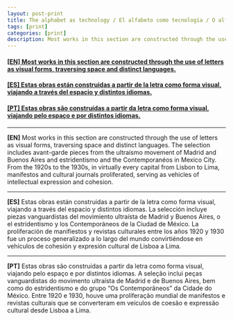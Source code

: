 ```yaml
---
layout: post-print
title: The alphabet as technology / El alfabeto como tecnología / O alfabeto como tecnologia
tags: [print]
categories: [print]
description: Most works in this section are constructed through the use of letters as visual forms, traversing space and distinct languages. / Estas obras están construidas a partir de la letra como forma visual, viajando a través del espacio y distintos idiomas. / Estas obras são construídas a partir da letra como forma visual, viajando pelo espaço e por distintos idiomas. 
---
```


<h4><a href="#EN">[EN] Most works in this section are constructed through the use of letters as visual forms, traversing space and distinct languages.</a></h4>
<h4><a href="#ES">[ES] Estas obras están construidas a partir de la letra como forma visual, viajando a través del espacio y distintos idiomas.</a></h4>
<h4><a href="#PT">[PT] Estas obras são construídas a partir da letra como forma visual, viajando pelo espaço e por distintos idiomas.</a></h4>

---

<a id="EN"/>**[EN]** Most works in this section are constructed through the use of letters as visual forms, traversing space and distinct languages. The selection includes avant-garde pieces from the ultraísmo movement of Madrid and Buenos Aires and estridentismo and the Contemporanéos in Mexico City. From the 1920s to the 1930s, in virtually every capital from Lisbon to Lima, manifestos and cultural journals proliferated, serving as vehicles of intellectual expression and cohesion.

---

<a id="ES"/>**[ES]** Estas obras están construidas a partir de la letra como forma visual, viajando a través del espacio y distintos idiomas. La selección incluye piezas vanguardistas del movimiento ultraísta de Madrid y Buenos Aires, o el estridentismo y los Contemporáneos de la Ciudad de México. La proliferación de manifiestos y revistas culturales entre los años 1920 y 1930 fue un proceso generalizado a lo largo del mundo convirtiéndose en vehículos de cohesión y expresión cultural de Lisboa a Lima.

---

<a id="PT"/>**[PT]** Estas obras são construídas a partir da letra como forma visual, viajando pelo espaço e por distintos idiomas. A seleção inclui peças vanguardistas do movimento ultraísta de Madrid e de Buenos Aires, bem como do estridentismo e do grupo “Os Contemporâneos” da Cidade do México. Entre 1920 e 1930, houve uma proliferação mundial de manifestos e revistas culturais que se converteram em veículos de coesão e expressão cultural desde Lisboa a Lima.
